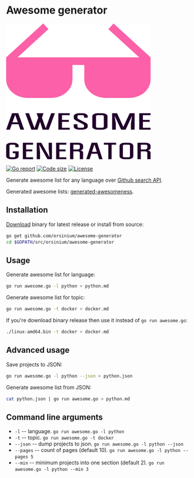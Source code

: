 # Awesome generator

![Awesome Generator logo](logo.png)

[![Go report](https://goreportcard.com/badge/github.com/orsinium/awesome-generator)](https://goreportcard.com/report/github.com/orsinium/awesome-generator) [![Code size](https://img.shields.io/github/languages/code-size/orsinium/awesome-generator.svg)](https://github.com/orsinium/awesome-generator) [![License](https://img.shields.io/github/license/orsinium/awesome-generator.svg)](LICENSE)

Generate awesome list for any language over [Github search API](https://developer.github.com/v3/search/#search-repositories).

Generated awesome lists: [generated-awesomeness](https://github.com/orsinium/generated-awesomeness).


## Installation

[Download](https://github.com/orsinium/awesome-generator/releases) binary for latest release or install from source:

```bash
go get github.com/orsinium/awesome-generator
cd $GOPATH/src/orsinium/awesome-generator
```


## Usage

Generate awesome list for language:

```bash
go run awesome.go -l python > python.md
```

Generate awesome list for topic:

```bash
go run awesome.go -t docker > docker.md
```

If you're download binary release then use it instead of `go run awesome.go`:

```bash
./linux-amd64.bin -t docker > docker.md
```


## Advanced usage

Save projects to JSON:

```bash
go run awesome.go -l python --json > python.json
```

Generate awesome list from JSON:

```bash
cat python.json | go run awesome.go > python.md
```


## Command line arguments

* `-l` -- language. `go run awesome.go -l python`
* `-t` -- topic. `go run awesome.go -t docker`
* `--json` -- dump projects to json. `go run awesome.go -l python --json`
* `--pages` -- count of pages (default 10). `go run awesome.go -l python --pages 5`
* `--min` -- minimum projects into one section (default 2). `go run awesome.go -l python --min 3`
